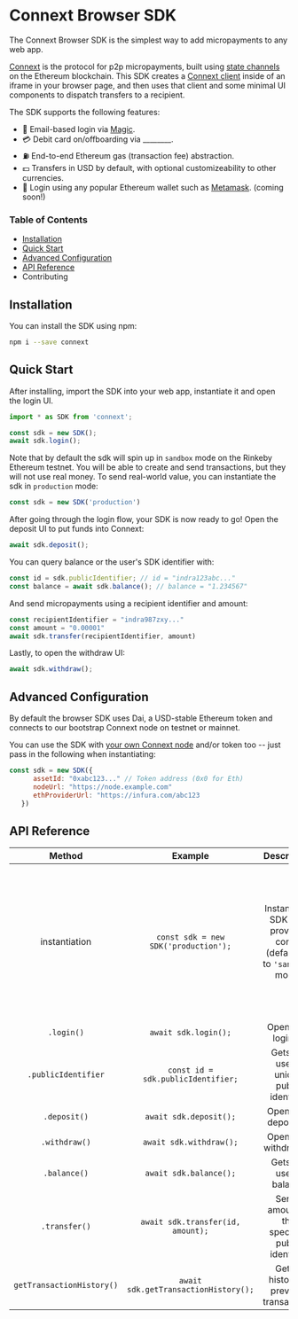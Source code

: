 # Connext Browser SDK
The Connext Browser SDK is the simplest way to add micropayments to any web app.

[Connext](https://connext.network) is the protocol for p2p micropayments, built using [state channels](https://docs.connext.network/en/latest/quickstart/introduction.html#state-channel-basics) on the Ethereum blockchain. This SDK creates a [Connext client](https://docs.connext.network/en/latest/quickstart/clientInstantiation.html) inside of an iframe in your browser page, and then uses that client and some minimal UI components to dispatch transfers to a recipient.

The SDK supports the following features:
- 🎩 Email-based login via [Magic](https://magic.link).
- 💳 Debit card on/offboarding via ________.
- ⛽ End-to-end Ethereum gas (transaction fee) abstraction.
- 💵 Transfers in USD by default, with optional customizeability to other currencies.
- 🦊 Login using any popular Ethereum wallet such as [Metamask](https://metamask.io). (coming soon!)

### Table of Contents
- [Installation](https://github.com/connext/browser-sdk/blob/master/README.md#installation)
- [Quick Start](https://github.com/connext/browser-sdk/blob/master/README.md#quick-start)
- [Advanced Configuration](https://github.com/connext/browser-sdk/blob/master/README.md#advanced-configuration)
- [API Reference](https://github.com/connext/browser-sdk/blob/master/README.md#api-reference)
- Contributing

## Installation
You can install the SDK using npm:

```bash
npm i --save connext
```

## Quick Start
After installing, import the SDK into your web app, instantiate it and open the login UI.
```javascript
import * as SDK from 'connext';

const sdk = new SDK();
await sdk.login();
```
Note that by default the sdk will spin up in `sandbox` mode on the Rinkeby Ethereum testnet. You will be able to create and send transactions, but they will not use real money. To send real-world value, you can instantiate the sdk in `production` mode:

```javascript
const sdk = new SDK('production')
```
After going through the login flow, your SDK is now ready to go! Open the deposit UI to put funds into Connext:
```javascript
await sdk.deposit();
```

You can query balance or the user's SDK identifier with:
```javascript
const id = sdk.publicIdentifier; // id = "indra123abc..."
const balance = await sdk.balance(); // balance = "1.234567"
```

And send micropayments using a recipient identifier and amount:
```javascript
const recipientIdentifier = "indra987zxy..."
const amount = "0.00001"
await sdk.transfer(recipientIdentifier, amount)
```

Lastly, to open the withdraw UI:
```javascript
await sdk.withdraw();
```
## Advanced Configuration
By default the browser SDK uses Dai, a USD-stable Ethereum token and connects to our bootstrap Connext node on testnet or mainnet.

You can use the SDK with [your own Connext node](https://docs.connext.network/en/latest/how-to/deploy-indra.html) and/or token too -- just pass in the following when instantiating:
```javascript
const sdk = new SDK({
      assetId: "0xabc123..." // Token address (0x0 for Eth)
      nodeUrl: "https://node.example.com"
      ethProviderUrl: "https://infura.com/abc123
   })
```

## API Reference

|           Method          |                Example               |                               Description                              |                                                                                     Params                                                                                     |           Response           |
|:-------------------------:|:------------------------------------:|:----------------------------------------------------------------------:|:------------------------------------------------------------------------------------------------------------------------------------------------------------------------------:|:----------------------------:|
|       instantiation       | `const sdk = new SDK('production');` | Instantiates SDK with provided config (defaulting to `'sandbox'` mode) | Either of:  String: `'production'`  or: ConfigObject: {    `assetId`: token address or 0x0 for Eth    `ethProviderUrl`: Ethereum node RPC url    `nodeUrl`: Connext node url } |                              |
|         `.login()`        |         `await sdk.login();`         |                           Opens the login UI                           |                                                                                                                                                                                |                              |
|    `.publicIdentifier`    |  `const id = sdk.publicIdentifier;`  |                Gets the user's unique public identifier                |                                                                                                                                                                                | String e.g. `indra123abc...` |
|        `.deposit()`       |        `await sdk.deposit();`        |                          Opens the deposit UI                          |                                                                                                                                                                                |                              |
|       `.withdraw()`       |        `await sdk.withdraw();`       |                          Opens the withdraw UI                         |                                                                                                                                                                                |                              |
|        `.balance()`       |        `await sdk.balance();`        |                         Gets the user's balance                        |                                                                                                                                                                                | String e.g. `0.12456`        |
|       `.transfer()`       |   `await sdk.transfer(id, amount);`  |             Sends amount to the specified public identifier            | - String: public identifier of recipient - String: amount to send                                                                                                              |                              |
| `getTransactionHistory()` | `await sdk.getTransactionHistory();` |                 Gets a history of previous transactions                |                                                                                                                                                                                | //TODO                       |
